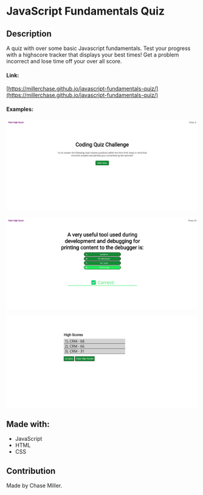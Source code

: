 # JavaScript Fundamentals Quiz

## Description
A quiz with over some basic Javascript fundamentals. Test your progress with a highscore tracker that displays your best times! Get a problem incorrect and lose time off your over all score.

#### Link:

[https://millerchase.github.io/javascript-fundamentals-quiz/](https://millerchase.github.io/javascript-fundamentals-quiz/)


#### Examples:

![Intro Page](./assets/images/example1.png)

![Quiz Question](./assets/images/example2.png)

![High Score Page](./assets/images/example3.png)

## Made with:

- JavaScript
- HTML
- CSS

## Contribution

Made by Chase Miller.